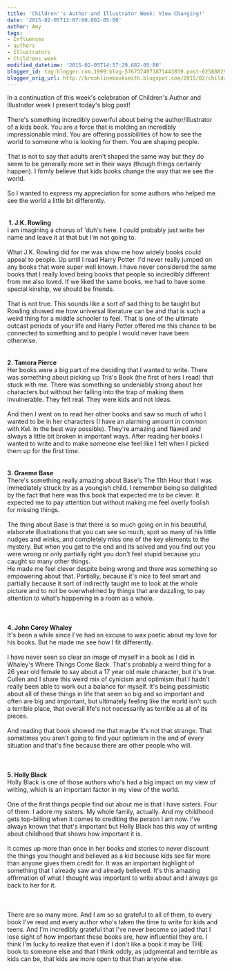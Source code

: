 ```yaml
---
title: 'Children''s Author and Illustrator Week: View Changing!'
date: '2015-02-05T13:07:00.002-05:00'
author: Amy
tags:
- Influences
- authors
- Illustrators
- Childrens week
modified_datetime: '2015-02-05T14:57:29.682-05:00'
blogger_id: tag:blogger.com,1999:blog-5767374071871443859.post-6258882908919248282
blogger_orig_url: http://brooklinebooksmith.blogspot.com/2015/02/childrens-author-and-illustrator-week_5.html
---
```


<div style="clear: left; float: left; margin-bottom: 1em; margin-right: 1em;">In a continuation of this week's celebration of Children's Author and Illustrator week I present today's blog post!<br /><br />There's  something incredibly powerful about being the author/illustrator of a  kids book. You are a force that is molding an incredibly impressionable  mind. You are offering possibilities of how to see the world to someone  who is looking for them. You are shaping people.<br /><br />That is not to  say that adults aren't shaped the same way but they do seem to be  generally more set in their ways (though things certainly happen). I  firmly believe that kids books change the way that we see the world. <br /><br />So I wanted to express my appreciation for some authors who helped me see the world a little bit differently.<br /><br /><br /><b>&nbsp;1. J.K. Rowling</b><br />I am imagining a chorus of 'duh's here. I could probably just write her name and leave it at that but I'm not going to.<br /><br />What J.K. Rowling did for me was show me how widely books could appeal to people. Up until I read Harry Potter&nbsp; I'd never really jumped on any books that were super well known. I have never considered the same books that I really loved being books that people so incredibly different from me also loved. If we liked the same books, we had to have some special kinship, we should be friends.<br /><br />That is not true. This sounds like a sort of sad thing to be taught but Rowling showed me how universal literature can be and that is such a weird thing for a middle schooler to feel. That is one of the ultimate outcast periods of your life and Harry Potter offered me this chance to be connected to something and to people I would never have been otherwise.<br /><br /><br /><b>2. Tamora Pierce</b><br />Her books were a big part of me deciding that I wanted to write. There was something about picking up Tris's Book (the first of hers I read) that stuck with me. There was something so undeniably strong about her characters but without her falling into the trap of making them invulnerable. They felt real. They were kids and not ideas.<br /><br />And then I went on to read her other books and saw so much of who I wanted to be in her characters (I have an alarming amount in common with Kel. In the best way possible). They're amazing and flawed and always a little bit broken in important ways. After reading her books I wanted to write and to make someone else feel like I felt when I picked them up for the first time.<br /><br /><b><br /></b><b>3. Graeme Base</b><br />There's something really amazing about Base's The 11th Hour that I was immediately struck by as a youngish child. I remember being so delighted by the fact that here was this book that expected me to be clever. It expected me to pay attention but without making me feel overly foolish for missing things.<br /><br />The thing about Base is that there is so much going on in his beautiful, elaborate illustrations that you can see so much, spot so many of his little nudges and winks, and completely miss one of the key elements to the mystery. But when you get to the end and its solved and you find out you were wrong or only partially right you don't feel stupid because you caught so many other things.<br />He made me feel clever despite being wrong and there was something so empowering about that. Partially, because it's nice to feel smart and partially because it sort of indirectly taught me to look at the whole picture and to not be overwhelmed by things that are dazzling, to pay attention to what's happening in a room as a whole.<br /><br /><br /><br /><b>4. John Corey Whaley</b><br />It's been a while since I've had an excuse to wax poetic about my love for his books. But he made me see how I fit differently.<br /><br />I have never seen so clear an image of myself in a book as I did in Whaley's Where Things Come Back. That's probably a weird thing for a 26 year old female to say about a 17 year old male character, but it's true. <br />Cullen and I share this weird mix of cynicism and optimism that I hadn't really been able to work out a balance for myself. It's being pessimistic about all of these things in life that seem so big and so important and often are big and important, but ultimately feeling like the world isn't such a terrible place, that overall life's not necessarily as terrible as all of its pieces. <br /><br />And reading that book showed me that maybe it's not that strange. That sometimes you aren't going to find your optimism in the end of every situation and that's fine because there are other people who will.<br /><br /><br /><br /><b>5. Holly Black</b><br />Holly Black is one of those authors who's had a big impact on my view of writing, which is an important factor in my view of the world.<br /><br />One of the first things people find out about me is that I have sisters. Four of them. I adore my sisters. My whole family, actually. And my childhood gets top-billing when it comes to crediting the person I am now. I've always known that that's important but Holly Black has this way of writing about childhood that shows how important it is.<br /><br />It comes up more than once in her books and stories to never discount the things you thought and believed as a kid because kids see far more than anyone gives them credit for. It was an important highlight of something that I already saw and already believed. It's this amazing affirmation of what I thought was important to write about and I always go back to her for it.<br /><br /><br /><br />There are so many more. And I am so so grateful to all of them, to every book I've read and every author who's taken the time to write for kids and teens. And I'm incredibly grateful that I've never become so jaded that I lose sight of how important these books are, how influential they are. I think I'm lucky to realize that even if I don't like a book it may be THE book to someone else and that I think oddly, as judgmental and terrible as kids can be, that kids are more open to that than anyone else.</div>